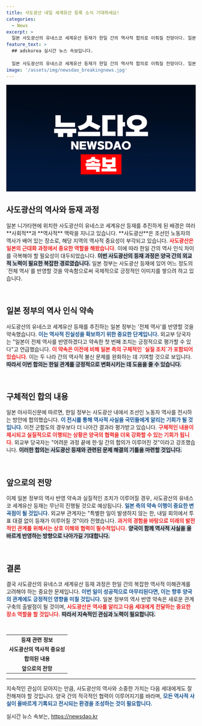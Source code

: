 ```yaml
---
title: 사도광산 내일 세계유산 등록 소식 기대하세요!
categories:
  - News
excerpt: >
  일본 사도광산의 유네스코 세계유산 등재가 한일 간의 역사적 합의로 이뤄질 전망이다. 일본 정부는 조선인 노동자 역사를 반영하겠다는 약속을 하고, 현지 전시에도 합의함으로써 중요한 한 걸음을 내디뎠다.
feature_text: >
  ## adskorea 실시간 뉴스 속보입니다.

  일본 사도광산의 유네스코 세계유산 등재가 한일 간의 역사적 합의로 이뤄질 전망이다. 일본 정부는 조선인 노동자 역사를 반영하겠다는 약속을 하고, 현지 전시에도 합의함으로써 중요한 한 걸음을 내디뎠다.
image: '/assets/img/newsdao_breakingnews.jpg'
---
```


<p><img src="/assets/img/newsdao_breakingnews.jpg" alt="adskorea 속보" /></p>

<h2 data-ke-size="size26">사도광산의 역사와 등재 과정</h2>

<p data-ke-size="size16">일본 니가타현에 위치한 사도광산이 유네스코 세계유산 등재를 추진하게 된 배경은 여러 **사회적**과 **역사적** 맥락을 지니고 있습니다. **사도광산**은 조선인 노동자의 역사가 배어 있는 장소로, 해당 지역의 역사적 중요성이 부각되고 있습니다. <b><span style="color: #ee2323;">사도광산은 일본의 근대화 과정에서 중요한 역할을 해왔습니다.</span></b> 이에 따라 한일 간의 역사 인식 차이를 극복해야 할 필요성이 대두되었습니다. <b><span style="background-color: #21538527;">이번 사도광산의 등재 과정은 양국 간의 외교적 노력이 필요한 복잡한 경로였습니다.</span></b> 일본 정부는 사도광산 등재에 있어 어느 정도의 `전체 역사`를 반영할 것을 약속함으로써 국제적으로 긍정적인 이미지를 쌓으려 하고 있습니다.</p>

<p data-ke-size="size16">&nbsp;</p>

<h2 data-ke-size="size26">일본 정부의 역사 인식 약속</h2>

<p data-ke-size="size16">사도광산의 유네스코 세계유산 등재를 추진하는 일본 정부는 '전체 역사'를 반영할 것을 약속했습니다. <b><span style="color: #1a5490;">이는 역사적 진실성을 확보하기 위한 중요한 단계입니다.</span></b> 외교부 당국자는 "일본이 전체 역사를 반영하겠다고 약속한 첫 번째 조치는 긍정적으로 평가할 수 있다"고 언급했습니다. <b><span style="color: #ee2323;">이 약속은 이전에 비해 일본 측의 구체적인 `실질 조치`가 포함되어 있습니다.</span></b> 이는 두 나라 간의 역사적 불신 문제를 완화하는 데 기여할 것으로 보입니다. <b><span style="background-color: #21538527;">따라서 이번 합의는 한일 관계를 긍정적으로 변화시키는 데 도움을 줄 수 있습니다.</span></b></p>

<p data-ke-size="size16">&nbsp;</p>

<h2 data-ke-size="size26">구체적인 합의 내용</h2>

<p data-ke-size="size16">일본 아사히신문에 따르면, 한일 정부는 사도광산 내에서 조선인 노동자 역사를 전시하는 방안에 합의했습니다. <b><span style="color: #1a5490;">이 전시를 통해 역사적 사실을 국민들에게 알리는 기회가 될 것입니다.</span></b> 이전 군함도의 경우보다 더 나아간 결과라 평가받고 있습니다. <b><span style="color: #ee2323;">구체적인 내용이 제시되고 실질적으로 이행되는 상황은 양국의 협력을 더욱 강화할 수 있는 기회가 됩니다.</span></b> 외교부 당국자는 "어려운 과정 끝에 한·일 간의 합의가 이루어진 것"이라고 강조했습니다. <b><span style="background-color: #21538527;">이러한 합의는 사도광산 등재와 관련된 문제 해결의 기틀을 마련할 것입니다.</span></b></p>

<p data-ke-size="size16">&nbsp;</p>

<h2 data-ke-size="size26">앞으로의 전망</h2>

<p data-ke-size="size16">이제 일본 정부의 역사 반영 약속과 실질적인 조치가 이루어질 경우, 사도광산의 유네스코 세계유산 등재는 무난히 진행될 것으로 예상됩니다. <b><span style="color: #1a5490;">일본 측의 약속 이행이 중요한 변곡점이 될 것입니다.</span></b> 외교부 관계자는 "특별한 일이 발생하지 않는 한, 내일 회의에서 투표 대결 없이 등재가 이루어질 것"이라 전했습니다. <b><span style="color: #ee2323;">과거의 경험을 바탕으로 미래의 발전적인 관계를 위해서는 상호 이해와 협력이 필수적입니다.</span></b> <b><span style="background-color: #21538527;">양국이 함께 역사적 사실을 올바르게 반영하는 방향으로 나아가길 기대합니다.</span></b></p>

<p data-ke-size="size16">&nbsp;</p>

<h2 data-ke-size="size26">결론</h2>

<p data-ke-size="size16">결국 사도광산의 유네스코 세계유산 등재 과정은 한일 간의 복잡한 역사적 이해관계를 고려해야 하는 중요한 문제입니다. <b><span style="color: #1a5490;">이번 일이 성공적으로 마무리된다면, 이는 향후 양국의 관계에도 긍정적인 영향을 미칠 것입니다.</span></b> 일본 정부의 역사 반영 약속은 새로운 관계 구축의 출발점이 될 것이며, <b><span style="color: #ee2323;">사도광산은 역사를 알리고 다음 세대에게 전달하는 중요한 장소 역할을 할 것입니다.</span></b> <b><span style="background-color: #21538527;">따라서 지속적인 관심과 노력이 필요합니다.</span></b></p>

<p data-ke-size="size16">&nbsp;</p>

<table>
    <tr>
        <td style="text-align: center; height: 17px;"><b>등재 관련 정보</b></td>
    </tr>
    <tr>
        <td style="text-align: center; height: 17px;"><b>사도광산의 역사적 중요성</b></td>
    </tr>
    <tr>
        <td style="text-align: center; height: 17px;"><b>합의된 내용</b></td>
    </tr>
    <tr>
        <td style="text-align: center; height: 17px;"><b>앞으로의 전망</b></td>
    </tr>
</table> 

<hr /> 

<p data-ke-size="size16">지속적인 관심이 모아지는 만큼, 사도광산의 역사와 소중한 가치는 다음 세대에게도 잘 전해져야 할 것입니다. 양국 간의 적극적인 협력이 이루어지기를 바라며, <b><span style="color: #1a5490;">모든 역사적 사실이 올바르게 기록되고 전시되는 환경을 조성하는 것이 필요합니다.</span></b></p>
실시간 뉴스 속보는, <a href="https://newsdao.kr" rel="dofollow">https://newsdao.kr</a>


